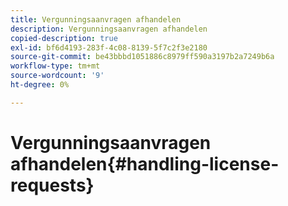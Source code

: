 ```yaml
---
title: Vergunningsaanvragen afhandelen
description: Vergunningsaanvragen afhandelen
copied-description: true
exl-id: bf6d4193-283f-4c08-8139-5f7c2f3e2180
source-git-commit: be43bbbd1051886c8979ff590a3197b2a7249b6a
workflow-type: tm+mt
source-wordcount: '9'
ht-degree: 0%

---
```


# Vergunningsaanvragen afhandelen{#handling-license-requests}

